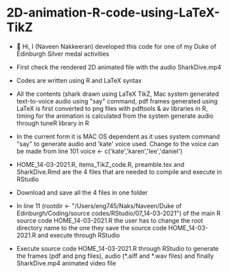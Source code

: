 # 2D-animation-R-code-using-LaTeX-TikZ

- 👋 Hi, I (Naveen Nakkeeran) developed this code for one of my Duke of Edinburgh Silver medal activities

- First check the rendered 2D animated file with the audio SharkDive.mp4 

- Codes are written using R and LaTeX syntax

- All the contents (shark drawn using LaTeX TikZ, Mac system generated text-to-voice audio using "say" command, pdf frames generated using LaTeX is first converted to png files with pdftools & av libraries in R, timing for the animation is calculated from the system generate audio through tuneR library in R

- In the current form it is MAC OS dependent as it uses system command "say" to generate audio and 'kate' voice used. Change to the voice can be made from line 101 voice <- c('kate','karen','lee','daniel')

- HOME_14-03-2021.R, items_TikZ_code.R, preamble.tex and SharkDive.Rmd are the 4 files that are needed to compile and execute in RStudio

- Download and save all the 4 files in one folder

- In line 11 (rootdir <- "/Users/eng745/Naks/Naveen/Duke of Edinburgh/Coding/source codes/RStudio/07_14-03-2021") of the main R source code HOME_14-03-2021.R the user has to change the root directory name to the one they save the source code HOME_14-03-2021.R and execute through RStudio

- Execute source code HOME_14-03-2021.R through RStudio to generate the frames (pdf and png files), audio (*.aiff and *.wav files) and finally SharkDive.mp4 animated video file
